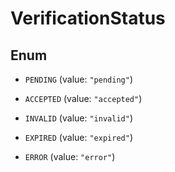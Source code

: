 

# VerificationStatus

## Enum


* `PENDING` (value: `"pending"`)

* `ACCEPTED` (value: `"accepted"`)

* `INVALID` (value: `"invalid"`)

* `EXPIRED` (value: `"expired"`)

* `ERROR` (value: `"error"`)



